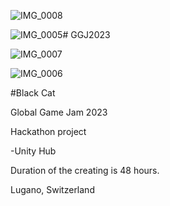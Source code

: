 
![IMG_0008](https://github.com/yuliyat29/GGJ2023/assets/124449536/49a27fa1-8a4a-4a04-b3ef-b5275a11444e)


![IMG_0005](https://github.com/yuliyat29/GGJ2023/assets/124449536/5cffacf6-dd57-47d3-b0c8-e66c496b01c7)# GGJ2023

![IMG_0007](https://github.com/yuliyat29/GGJ2023/assets/124449536/fc48598e-92b0-427a-a22c-5d49c01bd241)


![IMG_0006](https://github.com/yuliyat29/GGJ2023/assets/124449536/7a7d7f54-eab6-4302-80da-a3372a1741a3)

#Black Cat

Global Game Jam 2023

Hackathon project

-Unity Hub

Duration of the creating is 48 hours.

Lugano, Switzerland



